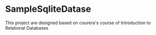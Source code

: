 # SampleSqliteDatase
This project are designed based on courera's course of Introduction to Relational Databases

